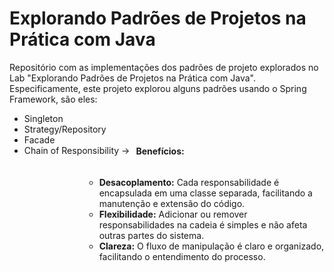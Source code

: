 <h1>Explorando Padrões de Projetos na Prática com Java</h1>

<p>Repositório com as implementações dos padrões de projeto explorados no Lab "Explorando Padrões de Projetos na Prática com Java". Especificamente, este projeto explorou alguns padrões usando o Spring Framework, são eles:</p>
<ul>
    <li>Singleton</li>
    <li>Strategy/Repository</li>
    <li>Facade</li>
    <li>
    <div style="display: flex; flex-wrap: wrap;">
        Chain of Responsibility -> <h4 style="margin-top: 1.5px; padding-left: 10px;">Benefícios:</h4>
                                            <div style="flex-basis: 100%; padding-left: 20%">
                                                <ul>
                                                    <li><strong>Desacoplamento:</strong> Cada responsabilidade é encapsulada em uma classe separada, facilitando a manutenção e extensão do código.</li>
                                                    <li><strong>Flexibilidade:</strong> Adicionar ou remover responsabilidades na cadeia é simples e não afeta outras partes do sistema.</li>
                                                    <li><strong>Clareza:</strong> O fluxo de manipulação é claro e organizado, facilitando o entendimento do processo.</li>
                                                </ul>
                                            </div>
    </div>
    </li>
</ul>
